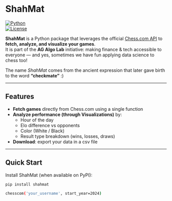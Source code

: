 # ShahMat

[![Python](https://img.shields.io/badge/Python-3.9%2B-blue.svg)](https://www.python.org/)  
[![License](https://img.shields.io/badge/License-MIT-green.svg)](LICENSE)

**ShahMat** is a Python package that leverages the official [Chess.com API](https://www.chess.com/news/view/published-data-api) to **fetch, analyze, and visualize your games**.  
It is part of the **AG Algo Lab** initiative: making finance & tech accessible to everyone — and yes, sometimes we have fun applying data science to chess too!

The name *ShahMat* comes from the ancient expression that later gave birth to the word **“checkmate”** :)  

---

## Features

- **Fetch games** directly from Chess.com using a single function
- **Analyze performance (through Visualizations)** by:
  - Hour of the day
  - Elo difference vs opponents
  - Color (White / Black)
  - Result type breakdown (wins, losses, draws)
- **Download**: export your data in a csv file

---

## Quick Start

Install ShahMat (when available on PyPI):
```bash
pip install shahmat

chesscom('your_username', start_year=2024)

